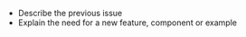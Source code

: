 <!-- Description of the problem -->

- Describe the previous issue
- Explain the need for a new feature, component or example
